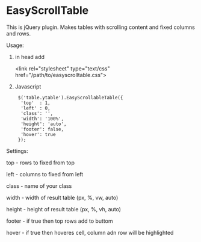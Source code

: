 # EasyScrollTable

This is jQuery plugin. 
Makes tables with scrolling content and fixed columns and rows.

Usage:
1) in head add
    
    \<link rel="stylesheet" type="text/css" href="/path/to/easyscrolltable.css"\>
    
    <script src="/path/to/easyscrolltable.js"></script>
    
2) Javascript
 
        $('table.ytable').EasyScrollableTable({
         'top'  : 1,  
         'left' : 0,  
         'class': '',
         'width': '100%',
         'height': 'auto',
         'footer': false,
         'hover': true
        });

Settings:

top - rows to fixed from top

left - columns to fixed from left

class - name of your class

width - width of result table (px, %, vw, auto)

height - height of result table (px, %, vh, auto)

footer - if true then top rows add to buttom 

hover - if true then hoveres cell, column adn row will be highlighted

